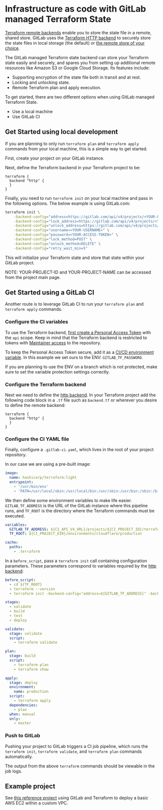# Infrastructure as code with GitLab managed Terraform State

[Terraform remote backends](https://www.terraform.io/docs/backends/index.html)
enable you to store the state file in a remote, shared store. GitLab uses the
[Terraform HTTP backend](https://www.terraform.io/docs/backends/types/http.html)
to securely store the state files in local storage (the default) or
[the remote store of your choice](../../administration/terraform_state.md).

The GitLab managed Terraform state backend can store your Terraform state easily and
securely, and spares you from setting up additional remote resources like
Amazon S3 or Google Cloud Storage. Its features include:

- Supporting encryption of the state file both in transit and at rest.
- Locking and unlocking state.
- Remote Terraform plan and apply execution.

To get started, there are two different options when using GitLab managed Terraform State.

- Use a local machine
- Use GitLab CI

## Get Started using local development

If you are planning to only run `terraform plan` and `terraform apply` commands from your local machine, this is a simple way to get started.

First, create your project on your GitLab instance.

Next, define the Terraform backend in your Terraform project to be:

```hcl
terraform {
  backend "http" {
  }
}
```

Finally, you need to run `terraform init` on your local machine and pass in the following options. The below example is using GitLab.com:

```bash
terraform init \
    -backend-config="address=https://gitlab.com/api/v4/projects/<YOUR-PROJECT-ID>/terraform/state/<YOUR-PROJECT-NAME>" \
    -backend-config="lock_address=https://gitlab.com/api/v4/projects/<YOUR-PROJECT-ID>/terraform/state/<YOUR-PROJECT-NAME>/lock" \
    -backend-config="unlock_address=https://gitlab.com/api/v4/projects/<YOUR-PROJECT-ID>/terraform/state/<YOUR-PROJECT-NAME>/lock" \
    -backend-config="username=<YOUR-USERNAME>" \
    -backend-config="password=<YOUR-ACCESS-TOKEN>" \
    -backend-config="lock_method=POST" \
    -backend-config="unlock_method=DELETE" \
    -backend-config="retry_wait_min=5"
```

This will initialize your Terraform state and store that state within your GitLab project.

NOTE: YOUR-PROJECT-ID and YOUR-PROJECT-NAME can be accessed from the project main page.

## Get Started using a GitLab CI

Another route is to leverage GitLab CI to run your `terraform plan` and `terraform apply` commands.

### Configure the CI variables

To use the Terraform backend, [first create a Personal Access Token](../profile/personal_access_tokens.md) with the `api` scope. Keep in mind that the Terraform backend is restricted to tokens with [Maintainer access](../permissions.md) to the repository.

To keep the Personal Access Token secure, add it as a [CI/CD environment variable](../../ci/variables/README.md). In this example we set ours to the ENV: `GITLAB_TF_PASSWORD`.

If you are planning to use the ENV on a branch which is not protected, make sure to set the variable protection settings correctly.

### Configure the Terraform backend

Next we need to define the [http backend](https://www.terraform.io/docs/backends/types/http.html). In your Terraform project add the following code block in a `.tf` file such as `backend.tf` or wherever you desire to define the remote backend:

```hcl
terraform {
  backend "http" {
  }
}
```

### Configure the CI YAML file

Finally, configure a `.gitlab-ci.yaml`, which lives in the root of your project repository.

In our case we are using a pre-built image:

```yaml
image:
  name: hashicorp/terraform:light
  entrypoint:
    - '/usr/bin/env'
    - 'PATH=/usr/local/sbin:/usr/local/bin:/usr/sbin:/usr/bin:/sbin:/bin'
```

We then define some environment variables to make life easier. `GITLAB_TF_ADDRESS` is the URL of the GitLab instance where this pipeline runs, and `TF_ROOT` is the directory where the Terraform commands must be executed.

```yaml
variables:
  GITLAB_TF_ADDRESS: ${CI_API_V4_URL}/projects/${CI_PROJECT_ID}/terraform/state/${CI_PROJECT_NAME}
  TF_ROOT: ${CI_PROJECT_DIR}/environments/cloudflare/production

cache:
  paths:
    - .terraform
```

In a `before_script`, pass a `terraform init` call containing configuration parameters.
These parameters correspond to variables required by the
[http backend](https://www.terraform.io/docs/backends/types/http.html):

```yaml
before_script:
  - cd ${TF_ROOT}
  - terraform --version
  - terraform init -backend-config="address=${GITLAB_TF_ADDRESS}" -backend-config="lock_address=${GITLAB_TF_ADDRESS}/lock" -backend-config="unlock_address=${GITLAB_TF_ADDRESS}/lock" -backend-config="username=${GITLAB_USER_LOGIN}" -backend-config="password=${GITLAB_TF_PASSWORD}" -backend-config="lock_method=POST" -backend-config="unlock_method=DELETE" -backend-config="retry_wait_min=5"

stages:
  - validate
  - build
  - test
  - deploy

validate:
  stage: validate
  script:
    - terraform validate

plan:
  stage: build
  script:
    - terraform plan
    - terraform show

apply:
  stage: deploy
  environment:
    name: production
  script:
    - terraform apply
  dependencies:
    - plan
  when: manual
  only:
    - master
```

### Push to GitLab

Pushing your project to GitLab triggers a CI job pipeline, which runs the `terraform init`, `terraform validate`, and `terraform plan` commands automatically.

The output from the above `terraform` commands should be viewable in the job logs.

## Example project

See [this reference project](https://gitlab.com/nicholasklick/gitlab-terraform-aws) using GitLab and Terraform to deploy a basic AWS EC2 within a custom VPC.
